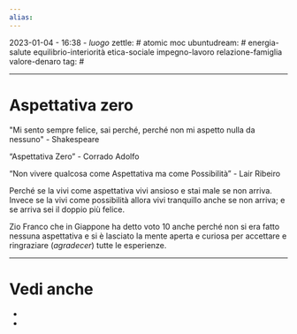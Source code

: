 ```yaml
---
alias: 
---
```

2023-01-04 - 16:38 - *luogo*
zettle: # atomic moc
ubuntudream: # energia-salute equilibrio-interiorità etica-sociale impegno-lavoro relazione-famiglia valore-denaro 
tag: #

---
# Aspettativa zero

"Mi sento sempre felice, sai perché, perché non mi aspetto nulla da nessuno" - Shakespeare

“Aspettativa Zero” - Corrado Adolfo

“Non vivere qualcosa come Aspettativa ma come Possibilità” - Lair Ribeiro 

Perché se la vivi come aspettativa vivi ansioso e stai male se non arriva. Invece se la vivi come possibilità allora vivi tranquillo anche se non arriva; e se arriva sei il doppio più felice.

  

Zio Franco che in Giappone ha detto voto 10 anche perché non si era fatto nessuna aspettativa e si è lasciato la mente aperta e curiosa per accettare e ringraziare (*agradecer*) tutte le esperienze. 


---
# Vedi anche
- 
- 